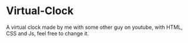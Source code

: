 # Virtual-Clock

A virtual clock made by me with some other guy on youtube, with HTML, CSS and Js, feel free to change it.
